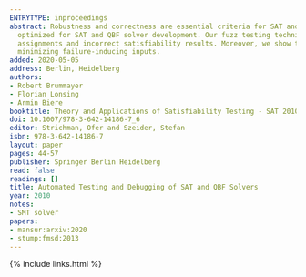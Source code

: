 ```yaml
---
ENTRYTYPE: inproceedings
abstract: Robustness and correctness are essential criteria for SAT and QBF solvers. We develop automated testing and debugging techniques designed and
  optimized for SAT and QBF solver development. Our fuzz testing techniques are able to find critical solver defects that lead to crashes, invalid satisfying
  assignments and incorrect satisfiability results. Moreover, we show that sequential and concurrent delta debugging techniques are highly effective in
  minimizing failure-inducing inputs.
added: 2020-05-05
address: Berlin, Heidelberg
authors:
- Robert Brummayer
- Florian Lonsing
- Armin Biere
booktitle: Theory and Applications of Satisfiability Testing - SAT 2010
doi: 10.1007/978-3-642-14186-7_6
editor: Strichman, Ofer and Szeider, Stefan
isbn: 978-3-642-14186-7
layout: paper
pages: 44-57
publisher: Springer Berlin Heidelberg
read: false
readings: []
title: Automated Testing and Debugging of SAT and QBF Solvers
year: 2010
notes:
- SMT solver
papers:
- mansur:arxiv:2020
- stump:fmsd:2013
---
```

{% include links.html %}
